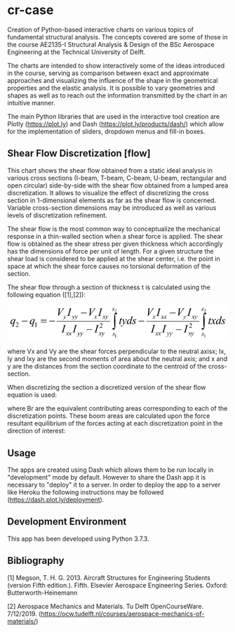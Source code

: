 # cr-case
Creation of Python-based interactive charts on various topics of fundamental structural analysis. The concepts covered are some of those in the course AE2135-I Structural Analysis & Design of the BSc Aerospace Engineering at the Technical University of Delft.

The charts are intended to show interactively some of the ideas introduced in the course, serving as comparison between exact and approximate approaches and visualizing the influence of the shape in the geometrical properties and the elastic analysis. It is possible to vary geometries and shapes as well as to reach out the information transmitted by the chart in an intuitive manner.

The main Python libraries that are used in the interactive tool creation are Plotly (https://plot.ly) and Dash (https://plot.ly/products/dash/) which allow for the implementation of sliders, dropdown menus and fill-in boxes.

## Shear Flow Discretization [flow]

This chart shows the shear flow obtained from a static ideal analysis in various cross sections (I-beam, T-beam, C-beam, U-beam, rectangular and open circular) side-by-side with the shear flow obtained from a lumped area discretization. It allows to visualize the effect of discretizing the cross section in 1-dimensional elements as far as the shear flow is concerned. Variable cross-section dimensions may be introduced as well as various levels of discretization refinement.

The shear flow is the most common way to conceptualize the mechanical response in a thin-walled section when a shear force is applied. The shear flow is obtained as the shear stress per given thickness which accordingly has the dimensions of force per unit of length. For a given structure the shear load is considered to be applied at the shear center, i.e. the point in space at which the shear force causes no torsional deformation of the section.

The shear flow through a section of thickness t is calculated using the following equation ([1],[2]):

![alt text](https://github.com/alejandro-soriano/cr-case/blob/master/resources/eq_cont.png)

where Vx and Vy are the shear forces perpendicular to the neutral axisx; Ix, Iy and Ixy are the second moments of area about the neutral axis; and x and y are the distances from the section coordinate to the centroid of the cross-section.

When discretizing the section a discretized version of the shear flow equation is used:


where Br are the equivalent contributing areas corresponding to each of the discretization points. These boom areas are calculated upon the force resultant equilibrium of the forces acting at each discretization point in the direction of interest:



## Usage

The apps are created using Dash which allows them to be run locally in "development" mode by default. However to share the Dash app it is necessary to "deploy" it to a server. In order to deploy the app to a server like Heroku the following instructions may be followed (https://dash.plot.ly/deployment).

## Development Environment

This app has been developed using Python 3.7.3.

## Bibliography

[1] Megson, T. H. G. 2013. Aircraft Structures for Engineering Students (version Fifth edition.). Fifth. Elsevier Aerospace Engineering Series. Oxford: Butterworth-Heinemann

[2] Aerospace Mechanics and Materials. Tu Delft OpenCourseWare. 7/12/2019. (https://ocw.tudelft.nl/courses/aerospace-mechanics-of-materials/)

